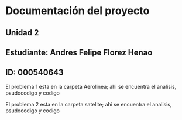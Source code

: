 # Documentación del proyecto
## Unidad 2

## Estudiante: Andres Felipe Florez Henao

ID:  000540643
---
El problema 1 esta en la carpeta Aerolinea; ahi se encuentra el analisis, psudocodigo y codigo

El problema 2 esta en la carpeta satelite; ahi se encuentra el analisis, psudocodigo y codigo